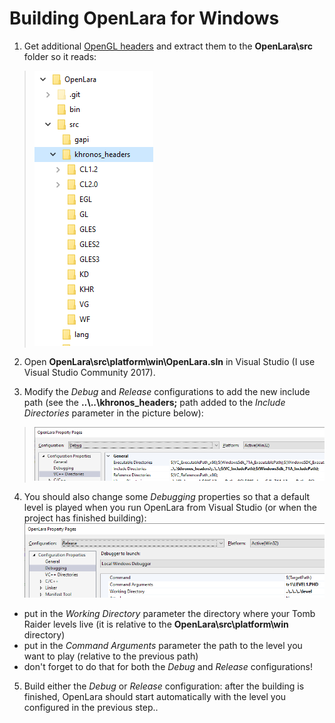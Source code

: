 # Building OpenLara for Windows

1. Get additional [OpenGL headers](https://www.khronos.org/registry/khronos_headers.zip) and extract them to the **OpenLara\src** folder so it reads: 
> ![OpenGL headers](resources/windows_build/gl_headers_dir.png)

2. Open **OpenLara\src\platform\win\OpenLara.sln** in Visual Studio (I use Visual Studio Community 2017).

3. Modify the *Debug* and *Release* configurations to add the new include path (see the **..\\..\khronos_headers;** path added to the *Include Directories* parameter in the picture below):
> ![OpenGL headers](resources/windows_build/gl_headers_path.png)

4. You should also change some *Debugging* properties so that a default level is played when you run OpenLara from Visual Studio (or when the project has finished building):
 ![OpenGL headers](resources/windows_build/debbuging_properties.png)
* put in the *Working Directory* parameter the directory where your Tomb Raider levels live (it is relative to the **OpenLara\src\platform\win** directory)
* put in the *Command Arguments* parameter the path to the level you want to play (relative to the previous path)
* don't forget to do that for both the *Debug* and *Release* configurations!

5. Build either the *Debug* or *Release* configuration: after the building is finished, OpenLara should start automatically with the level you configured in the previous step..
